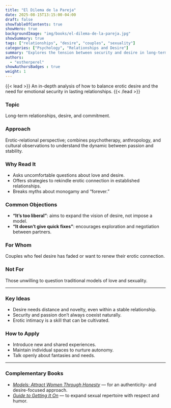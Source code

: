 ```yaml
---
title: "El Dilema de la Pareja"
date: 2025-08-15T13:15:00-04:00
draft: false
showTableOfContents: true
showHero: true
backgroundImage: "img/books/el-dilema-de-la-pareja.jpg"
showSummary: true
tags: ["relationships", "desire", "couples", "sexuality"]
categories: ["Psychology", "Relationships and Desire"]
summary: "Explores the tension between security and desire in long-term relationships, and how to keep passion alive without sacrificing stability."
authors:
  - "estherperel"
showAuthorsBadges : true
weight: 1
---
```


{{< lead >}}
An in-depth analysis of how to balance erotic desire and the need for emotional security in lasting relationships.
{{< /lead >}}

### Topic
Long-term relationships, desire, and commitment.

### Approach
Erotic-relational perspective; combines psychotherapy, anthropology, and cultural observations to understand the dynamic between passion and stability.

### Why Read It
* Asks uncomfortable questions about love and desire.
* Offers strategies to rekindle erotic connection in established relationships.
* Breaks myths about monogamy and “forever.”

### Common Objections
- **“It’s too liberal”**: aims to expand the vision of desire, not impose a model.
- **“It doesn’t give quick fixes”**: encourages exploration and negotiation between partners.

### For Whom
Couples who feel desire has faded or want to renew their erotic connection.

### Not For
Those unwilling to question traditional models of love and sexuality.

---

### Key Ideas
- Desire needs distance and novelty, even within a stable relationship.
- Security and passion don’t always coexist naturally.
- Erotic intimacy is a skill that can be cultivated.

### How to Apply
- Introduce new and shared experiences.
- Maintain individual spaces to nurture autonomy.
- Talk openly about fantasies and needs.

---

### Complementary Books
- [*Models: Attract Women Through Honesty*](/en/books/relationships-and-communication/models-attract-women-through-honesty) — for an authenticity- and desire-focused approach.
- [*Guide to Getting It On*](/en/books/relationships-and-communication/guide-to-getting-it-on-10th) — to expand sexual repertoire with respect and humor.
